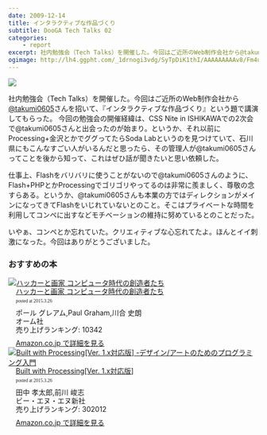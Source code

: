 ```yaml
---
date: 2009-12-14
title: インタラクティブな作品づくり
subtitle: DooGA Tech Talks 02
categories: 
    - report
excerpt: 社内勉強会（Tech Talks）を開催した。今回はご近所のWeb制作会社から@takumi0605さんを招いて、『インタラクティブな作品づくり』という題で講演してもらった。
ogimage: http://lh4.ggpht.com/_1drnogi3vdg/SyTpDiK1thI/AAAAAAAAAv8/Fm4u_BjolZs/dtt02.jpg
---
```


![](http://lh4.ggpht.com/_1drnogi3vdg/SyTpDiK1thI/AAAAAAAAAv8/Fm4u_BjolZs/dtt02.jpg)

社内勉強会（Tech Talks）を開催した。今回はご近所のWeb制作会社から[@takumi0605](https://twitter.com/takumi0605)さんを招いて、『インタラクティブな作品づくり』という題で講演してもらった。 今回の勉強会の開催経緯は、CSS Nite in ISHIKAWAでの2次会で@takumi0605さんと出会ったのが始まり。というか、それ以前にProcessing+金沢とかでググってたらSoda Labというのを見つけていて、石川県にもこんなすごい人がいるんだと思ったら、その管理人が@takumi0605さんってことを後から知って、これはぜひ話が聞きたいと思い依頼した。

仕事上、Flashをバリバリに使うことがないので@takumi0605さんのように、Flash+PHPとかProcessingでゴリゴリやってるのは非常に羨ましく、尊敬の念すらある。というか、@takumi0605さんも本業の方ではディレクションがメインになってきてFlashをいじれていないとのこと。そこはプライベートな時間を利用してコンペに出すなどモチベーションの維持に努めているとのことだった。

いやぁ、コンペとか忘れていた。クリエィティブな心忘れてたよ。ほんとイイ刺激になった。今回はありがとうございました。

### おすすめの本

<div class="azlink-box"><div class="azlink-image" style="float:left"><a href="http://www.amazon.co.jp/exec/obidos/ASIN/4274065979/warikiru-22/" name="azlinklink" target="_blank"><img src="http://ecx.images-amazon.com/images/I/511SV9NXW2L._SL160_.jpg" alt="ハッカーと画家 コンピュータ時代の創造者たち" style="border:none" /></a></div><div class="azlink-info" style="float:left;margin-left:15px;line-height:120%"><div class="azlink-name" style="margin-bottom:10px;line-height:120%"><a href="http://www.amazon.co.jp/exec/obidos/ASIN/4274065979/warikiru-22/" name="azlinklink" target="_blank">ハッカーと画家 コンピュータ時代の創造者たち</a><div class="azlink-powered-date" style="font-size:7pt;margin-top:5px;font-family:verdana;line-height:120%">posted at 2015.3.26</div></div><div class="azlink-detail">ポール グレアム,Paul Graham,川合 史朗<br />オーム社<br />売り上げランキング: 10342<br /></div><div class="azlink-review" style="margin-top:10px;margin-bottom:10px"></div><div class="azlink-link" style="margin-top:5px"><a href="http://www.amazon.co.jp/exec/obidos/ASIN/4274065979/warikiru-22/" target="_blank">Amazon.co.jp で詳細を見る</a></div></div><div class="azlink-footer" style="clear:left"></div></div>

<div class="azlink-box"><div class="azlink-image" style="float:left"><a href="http://www.amazon.co.jp/exec/obidos/ASIN/4861007070/warikiru-22/" name="azlinklink" target="_blank"><img src="http://ecx.images-amazon.com/images/I/61h0LZq-MyL._SL160_.jpg" alt="Built with Processing[Ver. 1.x対応版] -デザイン/アートのためのプログラミング入門" style="border:none" /></a></div><div class="azlink-info" style="float:left;margin-left:15px;line-height:120%"><div class="azlink-name" style="margin-bottom:10px;line-height:120%"><a href="http://www.amazon.co.jp/exec/obidos/ASIN/4861007070/warikiru-22/" name="azlinklink" target="_blank">Built with Processing[Ver. 1.x対応版]</a><div class="azlink-powered-date" style="font-size:7pt;margin-top:5px;font-family:verdana;line-height:120%">posted at 2015.3.26</div></div><div class="azlink-detail">田中 孝太郎,前川 峻志<br />ビー・エヌ・エヌ新社<br />売り上げランキング: 302012<br /></div><div class="azlink-review" style="margin-top:10px;margin-bottom:10px"></div><div class="azlink-link" style="margin-top:5px"><a href="http://www.amazon.co.jp/exec/obidos/ASIN/4861007070/warikiru-22/" target="_blank">Amazon.co.jp で詳細を見る</a></div></div><div class="azlink-footer" style="clear:left"></div></div>